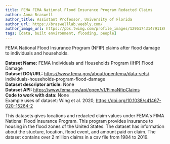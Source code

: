 ```yaml
---
title: FEMA FIMA National Flood Insurance Program Redacted Claims
author: Anna Braswell
author_title: Assistant Professor, University of Florida
author_url: https://braswelllab.weebly.com/
author_image_url: https://pbs.twimg.com/profile_images/1295174314791186434/Aiuy9x-3_400x400.jpg
tags: [data, built environment, flooding, people]
---
```


FEMA National Flood Insurance Program (NFIP) claims after flood damage to individuals and households. 

<!--truncate-->

**Dataset Name:**  FEMA Individuals and Households Program (IHP) Flood Damage  
**Dataset DOI/URL:**  https://www.fema.gov/about/openfema/data-sets/  individuals-households-program-flood-damage  
**Dataset descriptor article:**  None  
**Dataset API:**  https://www.fema.gov/api/open/v1/FimaNfipClaims   
**Code to work with data:**  None  
Example uses of dataset: Wing et al. 2020, https://doi.org/10.1038/s41467-020-15264-2   

This datasets gives locations and redacted claim values under FEMA's FIMA National Flood Insurance Program. This program provides insurance to housing in the flood zones of the United States. The dataset has information about the stucture, location, flood event, and amount paid on claim. The dataset contains over 2 million claims in a csv file from 1984 to 2019. 
